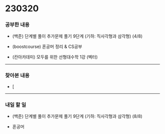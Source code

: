 # 230320

### 공부한 내용

- (백준) 단계별 풀이 추가문제 풀기 9단계 (기하: 직사각형과 삼각형) (4/8)

- (boostcourse) 혼공머 정리 & CS공부

- (칸아카데미) 모두를 위한 선형대수학 1강 (벡터)

---

### 찾아본 내용

- [

---

### 내일 할 일

- (백준) 단계별 풀이 추가문제 풀기 9단계 (기하: 직사각형과 삼각형) (8/8)

- 혼공머
